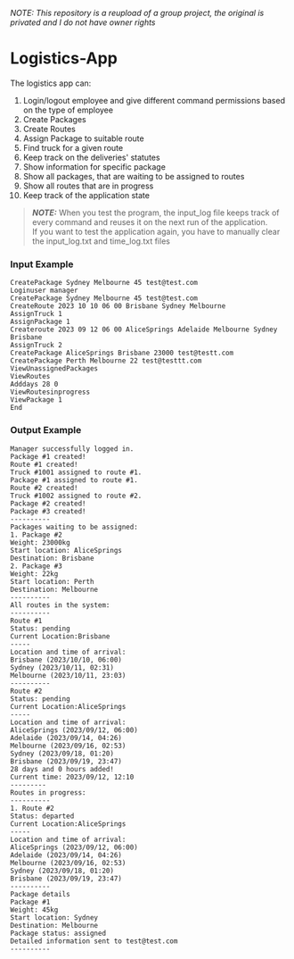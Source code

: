 _NOTE: This repository is a reupload of a group project, the original is privated and I do not have owner rights_

# Logistics-App

The logistics app can:
1. Login/logout employee and give different command permissions based on the type of employee
2. Create Packages
2. Create Routes
3. Assign Package to suitable route
4. Find truck for a given route
5. Keep track on the deliveries' statutes
6. Show information for specific package
7. Show all packages, that are waiting to be assigned to routes
8. Show all routes that are in progress
9. Keep track of the application state

> **_NOTE:_**  When you test the program, the input_log file keeps track of every command and reuses it on the next run of the application. <br />
> If you want to test the application again, you have to manually clear the input_log.txt and time_log.txt files

### Input Example
```
CreatePackage Sydney Melbourne 45 test@test.com
Loginuser manager
CreatePackage Sydney Melbourne 45 test@test.com
CreateRoute 2023 10 10 06 00 Brisbane Sydney Melbourne
AssignTruck 1
AssignPackage 1
Createroute 2023 09 12 06 00 AliceSprings Adelaide Melbourne Sydney Brisbane
AssignTruck 2
CreatePackage AliceSprings Brisbane 23000 test@testt.com
CreatePackage Perth Melbourne 22 test@testtt.com
ViewUnassignedPackages
ViewRoutes
Adddays 28 0
ViewRoutesinprogress
ViewPackage 1
End
```

### Output Example
```No user is logged in. Please login first.
Manager successfully logged in.
Package #1 created!
Route #1 created!
Truck #1001 assigned to route #1.
Package #1 assigned to route #1.
Route #2 created!
Truck #1002 assigned to route #2.
Package #2 created!
Package #3 created!
----------
Packages waiting to be assigned:
1. Package #2
Weight: 23000kg
Start location: AliceSprings
Destination: Brisbane
2. Package #3
Weight: 22kg
Start location: Perth
Destination: Melbourne
----------
All routes in the system:
----------
Route #1
Status: pending
Current Location:Brisbane
-----
Location and time of arrival:
Brisbane (2023/10/10, 06:00)
Sydney (2023/10/11, 02:31)
Melbourne (2023/10/11, 23:03)
----------
Route #2
Status: pending
Current Location:AliceSprings
-----
Location and time of arrival:
AliceSprings (2023/09/12, 06:00)
Adelaide (2023/09/14, 04:26)
Melbourne (2023/09/16, 02:53)
Sydney (2023/09/18, 01:20)
Brisbane (2023/09/19, 23:47)
28 days and 0 hours added! 
Current time: 2023/09/12, 12:10
---------
Routes in progress:
----------
1. Route #2
Status: departed
Current Location:AliceSprings
-----
Location and time of arrival:
AliceSprings (2023/09/12, 06:00)
Adelaide (2023/09/14, 04:26)
Melbourne (2023/09/16, 02:53)
Sydney (2023/09/18, 01:20)
Brisbane (2023/09/19, 23:47)
----------
Package details
Package #1
Weight: 45kg
Start location: Sydney
Destination: Melbourne
Package status: assigned
Detailed information sent to test@test.com
----------
```
